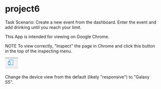 # project6

Task Scenario:
Create a new event from the dashboard. Enter the event and add drinking until you reach your limit.

This App is intended for viewing on Google Chrome.

NOTE To view correctly, "Inspect" the page in Chrome and click this button in the top of the inspecting menu.

<img src="./images/ChromeButton.JPG" alt="Chrome Inspect Button">

Change the device view from the default (likely "responsive") to "Galaxy S5".
